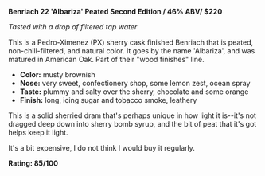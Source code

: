 **Benriach 22 'Albariza' Peated Second Edition / 46% ABV/ $220**

*Tasted with a drop of filtered tap water*

This is a Pedro-Ximenez (PX) sherry cask finished Benriach that is peated, non-chill-filtered, and natural color. It goes by the name 'Albariza', and was matured in American Oak.  Part of their "wood finishes" line.

* **Color:** musty brownish
* **Nose:** very sweet, confectionery shop, some lemon zest, ocean spray
* **Taste:** plummy and salty over the sherry, chocolate and some orange
* **Finish:** long, icing sugar and tobacco smoke, leathery

This is a solid sherried dram that's perhaps unique in how light it is--it's not dragged deep down into sherry bomb syrup, and the bit of peat that it's got helps keep it light.

It's a bit expensive, I do not think I would buy it regularly.

**Rating: 85/100**